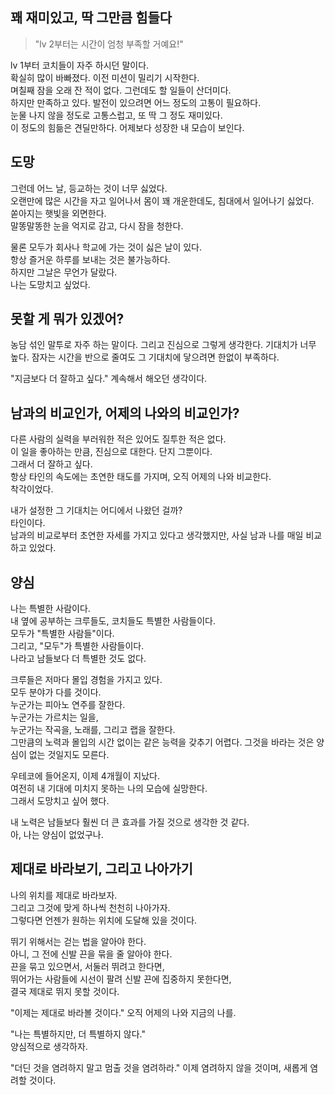 ## 꽤 재미있고, 딱 그만큼 힘들다

> "lv 2부터는 시간이 엄청 부족할 거예요!"  

lv 1부터 코치들이 자주 하시던 말이다.  
확실히 많이 바빠졌다. 이전 미션이 밀리기 시작한다.  
며칠째 잠을 오래 잔 적이 없다. 그런데도 할 일들이 산더미다.  
하지만 만족하고 있다. 발전이 있으려면 어느 정도의 고통이 필요하다.  
눈물 나지 않을 정도로 고통스럽고, 또 딱 그 정도 재미있다.  
이 정도의 힘듦은 견딜만하다. 어제보다 성장한 내 모습이 보인다.  


## 도망
그런데 어느 날, 등교하는 것이 너무 싫었다.  
오랜만에 많은 시간을 자고 일어나서 몸이 꽤 개운한데도, 침대에서 일어나기 싫었다.  
쏟아지는 햇빛을 외면한다.  
말똥말똥한 눈을 억지로 감고, 다시 잠을 청한다.  

물론 모두가 회사나 학교에 가는 것이 싫은 날이 있다.  
항상 즐거운 하루를 보내는 것은 불가능하다.  
하지만 그날은 무언가 달랐다.   
나는 도망치고 싶었다.  

## 못할 게 뭐가 있겠어?
농담 섞인 말투로 자주 하는 말이다. 그리고 진심으로 그렇게 생각한다.
기대치가 너무 높다. 잠자는 시간을 반으로 줄여도 그 기대치에 닿으려면 한없이 부족하다.

"지금보다 더 잘하고 싶다." 계속해서 해오던 생각이다.

## 남과의 비교인가, 어제의 나와의 비교인가?
다른 사람의 실력을 부러워한 적은 있어도 질투한 적은 없다.  
이 일을 좋아하는 만큼, 진심으로 대한다. 단지 그뿐이다.  
그래서 더 잘하고 싶다.  
항상 타인의 속도에는 초연한 태도를 가지며, 오직 어제의 나와 비교한다.  
착각이었다.  

내가 설정한 그 기대치는 어디에서 나왔던 걸까?  
타인이다.  
남과의 비교로부터 초연한 자세를 가지고 있다고 생각했지만, 사실 남과 나를 매일 비교하고 있었다.  


## 양심
나는 특별한 사람이다.  
내 옆에 공부하는 크루들도, 코치들도 특별한 사람들이다.  
모두가 "특별한 사람들"이다.  
그리고, "모두"가 특별한 사람들이다.  
나라고 남들보다 더 특별한 것도 없다.  

크루들은 저마다 몰입 경험을 가지고 있다.  
모두 분야가 다를 것이다.   
누군가는 피아노 연주를 잘한다.  
누군가는 가르치는 일을,  
누군가는 작곡을, 노래를, 그리고 랩을 잘한다.  
그만큼의 노력과 몰입의 시간 없이는 같은 능력을 갖추기 어렵다.
그것을 바라는 것은 양심이 없는 것일지도 모른다.  

우테코에 들어온지, 이제 4개월이 지났다.  
여전히 내 기대에 미치지 못하는 나의 모습에 실망한다.  
그래서 도망치고 싶어 했다.

내 노력은 남들보다 훨씬 더 큰 효과를 가질 것으로 생각한 것 같다.  
아, 나는 양심이 없었구나.  

## 제대로 바라보기, 그리고 나아가기
나의 위치를 제대로 바라보자.  
그리고 그것에 맞게 하나씩 천천히 나아가자.  
그렇다면 언젠가 원하는 위치에 도달해 있을 것이다.  

뛰기 위해서는 걷는 법을 알아야 한다.  
아니, 그 전에 신발 끈을 묶을 줄 알아야 한다.  
끈을 묶고 있으면서, 서둘러 뛰려고 한다면,  
뛰어가는 사람들에 시선이 팔려 신발 끈에 집중하지 못한다면,  
결국 제대로 뛰지 못할 것이다.  

"이제는 제대로 바라볼 것이다."
오직 어제의 나와 지금의 나를.

"나는 특별하지만, 더 특별하지 않다."  
양심적으로 생각하자.

"더딘 것을 염려하지 말고 멈출 것을 염려하라."
이제 염려하지 않을 것이며, 새롭게 염려할 것이다.  